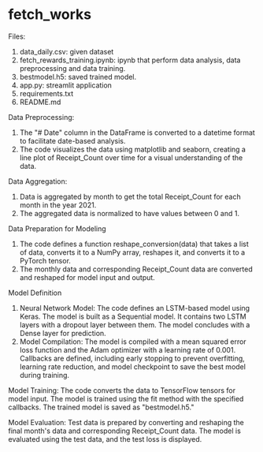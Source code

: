 # fetch_works
Files:
1. data_daily.csv: given dataset
2. fetch_rewards_training.ipynb: ipynb that perform data analysis, data preprocessing and data training.
3. bestmodel.h5: saved trained model.
4. app.py: streamlit application
5. requirements.txt
6. README.md

Data Preprocessing:
1. The "# Date" column in the DataFrame is converted to a datetime format to facilitate date-based analysis. 
2. The code visualizes the data using matplotlib and seaborn, creating a line plot of Receipt_Count over time for a visual understanding of the data.

Data Aggregation:
1. Data is aggregated by month to get the total Receipt_Count for each month in the year 2021.
2. The aggregated data is normalized to have values between 0 and 1.

Data Preparation for Modeling
1. The code defines a function reshape_conversion(data) that takes a list of data, converts it to a NumPy array, reshapes it, and converts it to a PyTorch tensor.
2. The monthly data and corresponding Receipt_Count data are converted and reshaped for model input and output.

Model Definition
1. Neural Network Model:
The code defines an LSTM-based model using Keras. The model is built as a Sequential model. It contains two LSTM layers with a dropout layer between them. The model concludes with a Dense layer for prediction.
2. Model Compilation:
The model is compiled with a mean squared error loss function and the Adam optimizer with a learning rate of 0.001. Callbacks are defined, including early stopping to prevent overfitting, learning rate reduction, and model checkpoint to save the best model during training.


Model Training:
The code converts the data to TensorFlow tensors for model input. The model is trained using the fit method with the specified callbacks. The trained model is saved as "bestmodel.h5."

Model Evaluation:
Test data is prepared by converting and reshaping the final month's data and corresponding Receipt_Count data.
The model is evaluated using the test data, and the test loss is displayed.

